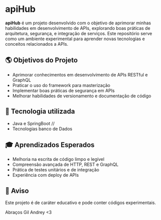 # apiHub

**apiHub** é um projeto desenvolvido com o objetivo de aprimorar minhas habilidades em desenvolvimento de APIs, explorando boas práticas de arquitetura, segurança, e integração de serviços. Este repositório serve como um ambiente experimental para aprender novas tecnologias e conceitos relacionados a APIs.

## 🌎 Objetivos do Projeto

- Aprimorar conhecimentos em desenvolvimento de APIs RESTful e GraphQL
- Praticar o uso do framework para masterização
- Implementar boas práticas de segurança em APIs
- Melhorar habilidades de versionamento e documentação de código

## 🚀 Tecnologia utilizada
- Java e SpringBoot //
- Tecnologias banco de Dados

## 🎓 Aprendizados Esperados

- Melhoria na escrita de código limpo e legível
- Compreensão avançada de HTTP, REST e GraphQL
- Prática de testes unitários e de integração
- Experiência com deploy de APIs


## 🚫 Aviso

Este projeto é de caráter educativo e pode conter códigos experimentais.


Abraços Gil Andrey <3
